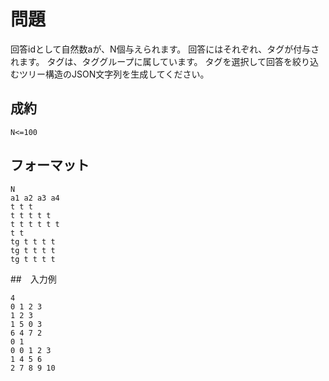 # 問題
回答idとして自然数aが、N個与えられます。
回答にはそれぞれ、タグが付与されます。
タグは、タググループに属しています。
タグを選択して回答を絞り込むツリー構造のJSON文字列を生成してください。


## 成約

```
N<=100
```

## フォーマット

```
N
a1 a2 a3 a4
t t t
t t t t t
t t t t t t
t t
tg t t t t
tg t t t t
tg t t t t
```

##　入力例
```
4
0 1 2 3
1 2 3
1 5 0 3
6 4 7 2
0 1
0 0 1 2 3
1 4 5 6
2 7 8 9 10
```

